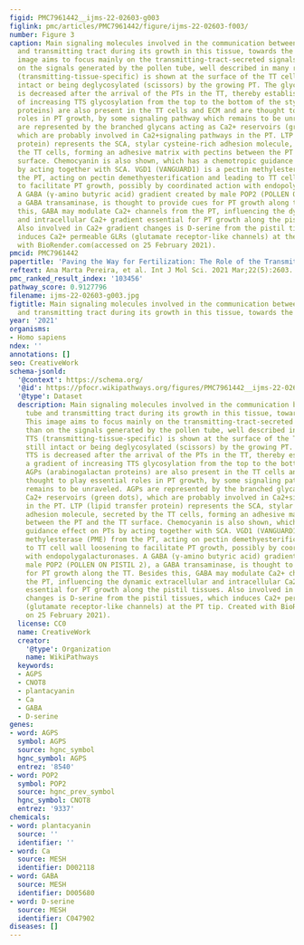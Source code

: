 ```yaml
---
figid: PMC7961442__ijms-22-02603-g003
figlink: pmc/articles/PMC7961442/figure/ijms-22-02603-f003/
number: Figure 3
caption: Main signaling molecules involved in the communication between pollen tube
  and transmitting tract during its growth in this tissue, towards the ovule. This
  image aims to focus mainly on the transmitting-tract-secreted signals, rather than
  on the signals generated by the pollen tube, well described in many reviews. TTS
  (transmitting-tissue-specific) is shown at the surface of the TT cells either still
  intact or being deglycosylated (scissors) by the growing PT. The glycosylated TTS
  is decreased after the arrival of the PTs in the TT, thereby establishing a gradient
  of increasing TTS glycosylation from the top to the bottom of the style. AGPs (arabinogalactan
  proteins) are also present in the TT cells and ECM and are thought to play essential
  roles in PT growth, by some signaling pathway which remains to be unraveled. AGPs
  are represented by the branched glycans acting as Ca2+ reservoirs (green dots),
  which are probably involved in Ca2+signaling pathways in the PT. LTP (lipid transfer
  protein) represents the SCA, stylar cysteine-rich adhesion molecule, secreted by
  the TT cells, forming an adhesive matrix with pectins between the PT and the TT
  surface. Chemocyanin is also shown, which has a chemotropic guidance effect on PTs
  by acting together with SCA. VGD1 (VANGUARD1) is a pectin methylesterase (PME) from
  the PT, acting on pectin demethyesterification and leading to TT cell wall loosening
  to facilitate PT growth, possibly by coordinated action with endopolygalacturonases.
  A GABA (γ-amino butyric acid) gradient created by male POP2 (POLLEN ON PISTIL 2),
  a GABA transaminase, is thought to provide cues for PT growth along the TT. Besides
  this, GABA may modulate Ca2+ channels from the PT, influencing the dynamic extracellular
  and intracellular Ca2+ gradient essential for PT growth along the pistil tissues.
  Also involved in Ca2+ gradient changes is D-serine from the pistil tissues, which
  induces Ca2+ permeable GLRs (glutamate receptor-like channels) at the PT tip. Created
  with BioRender.com(accessed on 25 February 2021).
pmcid: PMC7961442
papertitle: 'Paving the Way for Fertilization: The Role of the Transmitting Tract.'
reftext: Ana Marta Pereira, et al. Int J Mol Sci. 2021 Mar;22(5):2603.
pmc_ranked_result_index: '103456'
pathway_score: 0.9127796
filename: ijms-22-02603-g003.jpg
figtitle: Main signaling molecules involved in the communication between pollen tube
  and transmitting tract during its growth in this tissue, towards the ovule
year: '2021'
organisms:
- Homo sapiens
ndex: ''
annotations: []
seo: CreativeWork
schema-jsonld:
  '@context': https://schema.org/
  '@id': https://pfocr.wikipathways.org/figures/PMC7961442__ijms-22-02603-g003.html
  '@type': Dataset
  description: Main signaling molecules involved in the communication between pollen
    tube and transmitting tract during its growth in this tissue, towards the ovule.
    This image aims to focus mainly on the transmitting-tract-secreted signals, rather
    than on the signals generated by the pollen tube, well described in many reviews.
    TTS (transmitting-tissue-specific) is shown at the surface of the TT cells either
    still intact or being deglycosylated (scissors) by the growing PT. The glycosylated
    TTS is decreased after the arrival of the PTs in the TT, thereby establishing
    a gradient of increasing TTS glycosylation from the top to the bottom of the style.
    AGPs (arabinogalactan proteins) are also present in the TT cells and ECM and are
    thought to play essential roles in PT growth, by some signaling pathway which
    remains to be unraveled. AGPs are represented by the branched glycans acting as
    Ca2+ reservoirs (green dots), which are probably involved in Ca2+signaling pathways
    in the PT. LTP (lipid transfer protein) represents the SCA, stylar cysteine-rich
    adhesion molecule, secreted by the TT cells, forming an adhesive matrix with pectins
    between the PT and the TT surface. Chemocyanin is also shown, which has a chemotropic
    guidance effect on PTs by acting together with SCA. VGD1 (VANGUARD1) is a pectin
    methylesterase (PME) from the PT, acting on pectin demethyesterification and leading
    to TT cell wall loosening to facilitate PT growth, possibly by coordinated action
    with endopolygalacturonases. A GABA (γ-amino butyric acid) gradient created by
    male POP2 (POLLEN ON PISTIL 2), a GABA transaminase, is thought to provide cues
    for PT growth along the TT. Besides this, GABA may modulate Ca2+ channels from
    the PT, influencing the dynamic extracellular and intracellular Ca2+ gradient
    essential for PT growth along the pistil tissues. Also involved in Ca2+ gradient
    changes is D-serine from the pistil tissues, which induces Ca2+ permeable GLRs
    (glutamate receptor-like channels) at the PT tip. Created with BioRender.com(accessed
    on 25 February 2021).
  license: CC0
  name: CreativeWork
  creator:
    '@type': Organization
    name: WikiPathways
  keywords:
  - AGPS
  - CNOT8
  - plantacyanin
  - Ca
  - GABA
  - D-serine
genes:
- word: AGPS
  symbol: AGPS
  source: hgnc_symbol
  hgnc_symbol: AGPS
  entrez: '8540'
- word: POP2
  symbol: POP2
  source: hgnc_prev_symbol
  hgnc_symbol: CNOT8
  entrez: '9337'
chemicals:
- word: plantacyanin
  source: ''
  identifier: ''
- word: Ca
  source: MESH
  identifier: D002118
- word: GABA
  source: MESH
  identifier: D005680
- word: D-serine
  source: MESH
  identifier: C047902
diseases: []
---
```

